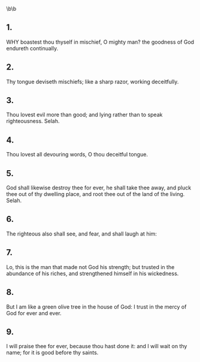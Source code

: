 \b\b
## 1.
WHY boastest thou thyself in mischief, O mighty man?  the goodness of God endureth continually.
## 2.
Thy tongue deviseth mischiefs; like a sharp razor, working deceitfully.
## 3.
Thou lovest evil more than good; and lying rather than to speak righteousness.  Selah.
## 4.
Thou lovest all devouring words, O thou deceitful tongue.
## 5.
God shall likewise destroy thee for ever, he shall take thee away, and pluck thee out of thy dwelling place, and root thee out of the land of the living.  Selah.
## 6.
The righteous also shall see, and fear, and shall laugh at him:
## 7.
Lo, this is the man that made not God his strength; but trusted in the abundance of his riches, and strengthened himself in his wickedness.
## 8.
But I am like a green olive tree in the house of God: I trust in the mercy of God for ever and ever.
## 9.
I will praise thee for ever, because thou hast done it: and I will wait on thy name; for it is good before thy saints.
